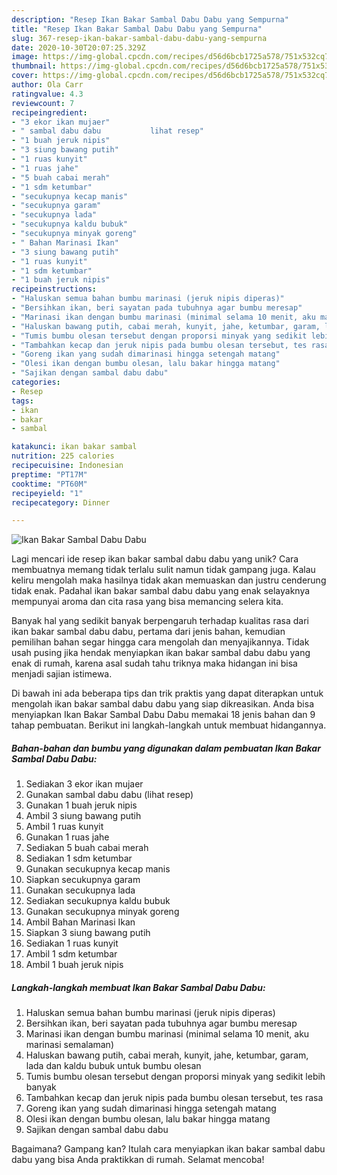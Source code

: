 ```yaml
---
description: "Resep Ikan Bakar Sambal Dabu Dabu yang Sempurna"
title: "Resep Ikan Bakar Sambal Dabu Dabu yang Sempurna"
slug: 367-resep-ikan-bakar-sambal-dabu-dabu-yang-sempurna
date: 2020-10-30T20:07:25.329Z
image: https://img-global.cpcdn.com/recipes/d56d6bcb1725a578/751x532cq70/ikan-bakar-sambal-dabu-dabu-foto-resep-utama.jpg
thumbnail: https://img-global.cpcdn.com/recipes/d56d6bcb1725a578/751x532cq70/ikan-bakar-sambal-dabu-dabu-foto-resep-utama.jpg
cover: https://img-global.cpcdn.com/recipes/d56d6bcb1725a578/751x532cq70/ikan-bakar-sambal-dabu-dabu-foto-resep-utama.jpg
author: Ola Carr
ratingvalue: 4.3
reviewcount: 7
recipeingredient:
- "3 ekor ikan mujaer"
- " sambal dabu dabu           lihat resep"
- "1 buah jeruk nipis"
- "3 siung bawang putih"
- "1 ruas kunyit"
- "1 ruas jahe"
- "5 buah cabai merah"
- "1 sdm ketumbar"
- "secukupnya kecap manis"
- "secukupnya garam"
- "secukupnya lada"
- "secukupnya kaldu bubuk"
- "secukupnya minyak goreng"
- " Bahan Marinasi Ikan"
- "3 siung bawang putih"
- "1 ruas kunyit"
- "1 sdm ketumbar"
- "1 buah jeruk nipis"
recipeinstructions:
- "Haluskan semua bahan bumbu marinasi (jeruk nipis diperas)"
- "Bersihkan ikan, beri sayatan pada tubuhnya agar bumbu meresap"
- "Marinasi ikan dengan bumbu marinasi (minimal selama 10 menit, aku marinasi semalaman)"
- "Haluskan bawang putih, cabai merah, kunyit, jahe, ketumbar, garam, lada dan kaldu bubuk untuk bumbu olesan"
- "Tumis bumbu olesan tersebut dengan proporsi minyak yang sedikit lebih banyak"
- "Tambahkan kecap dan jeruk nipis pada bumbu olesan tersebut, tes rasa"
- "Goreng ikan yang sudah dimarinasi hingga setengah matang"
- "Olesi ikan dengan bumbu olesan, lalu bakar hingga matang"
- "Sajikan dengan sambal dabu dabu"
categories:
- Resep
tags:
- ikan
- bakar
- sambal

katakunci: ikan bakar sambal 
nutrition: 225 calories
recipecuisine: Indonesian
preptime: "PT17M"
cooktime: "PT60M"
recipeyield: "1"
recipecategory: Dinner

---
```



![Ikan Bakar Sambal Dabu Dabu](https://img-global.cpcdn.com/recipes/d56d6bcb1725a578/751x532cq70/ikan-bakar-sambal-dabu-dabu-foto-resep-utama.jpg)

Lagi mencari ide resep ikan bakar sambal dabu dabu yang unik? Cara membuatnya memang tidak terlalu sulit namun tidak gampang juga. Kalau keliru mengolah maka hasilnya tidak akan memuaskan dan justru cenderung tidak enak. Padahal ikan bakar sambal dabu dabu yang enak selayaknya mempunyai aroma dan cita rasa yang bisa memancing selera kita.



Banyak hal yang sedikit banyak berpengaruh terhadap kualitas rasa dari ikan bakar sambal dabu dabu, pertama dari jenis bahan, kemudian pemilihan bahan segar hingga cara mengolah dan menyajikannya. Tidak usah pusing jika hendak menyiapkan ikan bakar sambal dabu dabu yang enak di rumah, karena asal sudah tahu triknya maka hidangan ini bisa menjadi sajian istimewa.


Di bawah ini ada beberapa tips dan trik praktis yang dapat diterapkan untuk mengolah ikan bakar sambal dabu dabu yang siap dikreasikan. Anda bisa menyiapkan Ikan Bakar Sambal Dabu Dabu memakai 18 jenis bahan dan 9 tahap pembuatan. Berikut ini langkah-langkah untuk membuat hidangannya.

<!--inarticleads1-->

##### Bahan-bahan dan bumbu yang digunakan dalam pembuatan Ikan Bakar Sambal Dabu Dabu:

1. Sediakan 3 ekor ikan mujaer
1. Gunakan  sambal dabu dabu           (lihat resep)
1. Gunakan 1 buah jeruk nipis
1. Ambil 3 siung bawang putih
1. Ambil 1 ruas kunyit
1. Gunakan 1 ruas jahe
1. Sediakan 5 buah cabai merah
1. Sediakan 1 sdm ketumbar
1. Gunakan secukupnya kecap manis
1. Siapkan secukupnya garam
1. Gunakan secukupnya lada
1. Sediakan secukupnya kaldu bubuk
1. Gunakan secukupnya minyak goreng
1. Ambil  Bahan Marinasi Ikan
1. Siapkan 3 siung bawang putih
1. Sediakan 1 ruas kunyit
1. Ambil 1 sdm ketumbar
1. Ambil 1 buah jeruk nipis




<!--inarticleads2-->

##### Langkah-langkah membuat Ikan Bakar Sambal Dabu Dabu:

1. Haluskan semua bahan bumbu marinasi (jeruk nipis diperas)
1. Bersihkan ikan, beri sayatan pada tubuhnya agar bumbu meresap
1. Marinasi ikan dengan bumbu marinasi (minimal selama 10 menit, aku marinasi semalaman)
1. Haluskan bawang putih, cabai merah, kunyit, jahe, ketumbar, garam, lada dan kaldu bubuk untuk bumbu olesan
1. Tumis bumbu olesan tersebut dengan proporsi minyak yang sedikit lebih banyak
1. Tambahkan kecap dan jeruk nipis pada bumbu olesan tersebut, tes rasa
1. Goreng ikan yang sudah dimarinasi hingga setengah matang
1. Olesi ikan dengan bumbu olesan, lalu bakar hingga matang
1. Sajikan dengan sambal dabu dabu




Bagaimana? Gampang kan? Itulah cara menyiapkan ikan bakar sambal dabu dabu yang bisa Anda praktikkan di rumah. Selamat mencoba!
